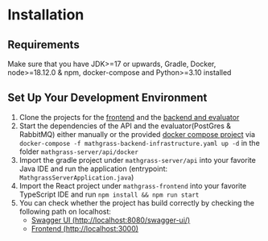 # Installation
## Requirements
Make sure that you have JDK>=17 or upwards, Gradle, Docker, node>=18.12.0 & npm, docker-compose and Python>=3.10 installed

## Set Up Your Development Environment
1. Clone the projects for the [frontend](https://github.com/MathGrass/mathgrass-frontend) and the [backend and evaluator](https://github.com/MathGrass/mathgrass-server) 
1. Start the dependencies of the API and the evaluator(PostGres & RabbitMQ) either manually or the provided [docker compose project](https://github.com/MathGrass/mathgrass-server/blob/develop/api/docker/mathgrass-backend-infrastructure.yaml) via ```docker-compose -f mathgrass-backend-infrastructure.yaml up -d``` in the folder ```mathgrass-server/api/docker```
1. Import the gradle project under ```mathgrass-server/api``` into your favorite Java IDE and run the application (entrypoint: ```MathgrassServerApplication.java```)
1. Import the React project under ```mathgrass-frontend``` into your favorite TypeScript IDE and run ```npm install && npm run start```
1. You can check whether the project has build correctly by checking the following path on localhost:
    - [Swagger UI (http://localhost:8080/swagger-ui/)](http://localhost:8080/swagger-ui/)
    - [Frontend (http://localhost:3000)](http://localhost:3000)